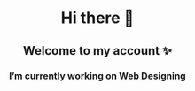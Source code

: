 <h1 align="center">Hi there 👋 </h1>
<h2 align="center"> Welcome to my account ✨</h2>
<h3 align="center">I’m currently working on Web Designing</h3>
<!--<h4 align="center"> I’m currently learning Python and Backend Development</h4>-->
<!--
**nishatcse25/nishatcse25** is a ✨ _special_ ✨ repository because its `README.md` (this file) appears on your GitHub profile.

Here are some ideas to get you started:

 <h4 align="center">I’m currently working on Web Designing</h4>
 <h4 align="center"> I’m currently learning Python and Backend Development</h4>
- 👯 I’m looking to collaborate on ...
- 🤔 I’m looking for help with ...
- 💬 Ask me about ...
- 📫 How to reach me: ...
- 😄 Pronouns: ...
- ⚡ Fun fact: ...
-->
